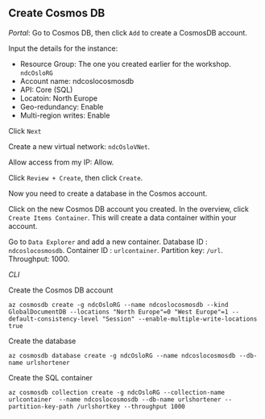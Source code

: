 ## Create Cosmos DB

_Portal_: Go to Cosmos DB, then click `Add` to create a CosmosDB account.

Input the details for the instance:

- Resource Group: The one you created earlier for the workshop. `ndcOsloRG`
- Account name: ndcoslocosmosdb
- API: Core (SQL)
- Locatoin: North Europe
- Geo-redundancy: Enable
- Multi-region writes: Enable

Click `Next`

Create a new virtual network: `ndcOsloVNet`.

Allow access from my IP: Allow.

Click `Review + Create`, then click `Create`.

Now you need to create a database in the Cosmos account.

Click on the new Cosmos DB account you created. In the overview, click `Create Items Container`. This will create a data container within your account.

Go to `Data Explorer` and add a new container. Database ID : `ndcoslocosmosdb`. Container ID : `urlcontainer`. Partition key: `/url`. Throughput: 1000.

_CLI_

Create the Cosmos DB account

`az cosmosdb create -g ndcOsloRG --name ndcoslocosmosdb --kind GlobalDocumentDB --locations "North Europe"=0 "West Europe"=1 --default-consistency-level "Session" --enable-multiple-write-locations true`

Create the database

`az cosmosdb database create -g ndcOsloRG --name ndcoslocosmosdb --db-name urlshortener`

Create the SQL container

`az cosmosdb collection create -g ndcOsloRG --collection-name urlcontainer  --name ndcoslocosmosdb --db-name urlshortener --partition-key-path /urlshortkey --throughput 1000`

